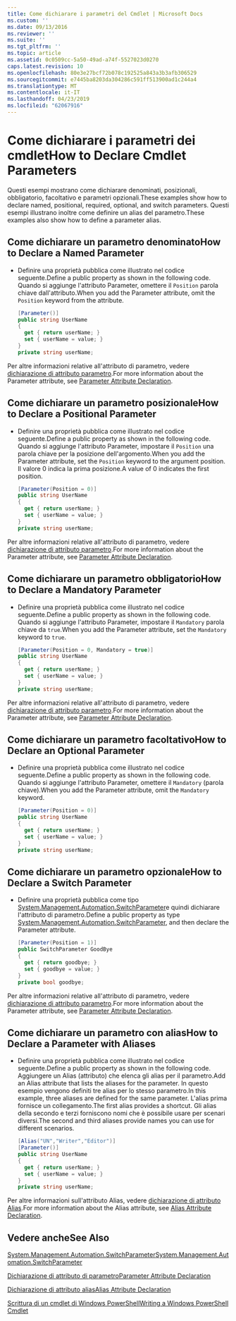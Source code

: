 ```yaml
---
title: Come dichiarare i parametri del Cmdlet | Microsoft Docs
ms.custom: ''
ms.date: 09/13/2016
ms.reviewer: ''
ms.suite: ''
ms.tgt_pltfrm: ''
ms.topic: article
ms.assetid: 0c0509cc-5a50-49ad-a74f-5527023d0270
caps.latest.revision: 10
ms.openlocfilehash: 80e3e27bcf72b078c192525a843a3b3afb306529
ms.sourcegitcommit: e7445ba8203da304286c591ff513900ad1c244a4
ms.translationtype: MT
ms.contentlocale: it-IT
ms.lasthandoff: 04/23/2019
ms.locfileid: "62067916"
---
```

# <a name="how-to-declare-cmdlet-parameters"></a><span data-ttu-id="902ec-102">Come dichiarare i parametri dei cmdlet</span><span class="sxs-lookup"><span data-stu-id="902ec-102">How to Declare Cmdlet Parameters</span></span>

<span data-ttu-id="902ec-103">Questi esempi mostrano come dichiarare denominati, posizionali, obbligatorio, facoltativo e parametri opzionali.</span><span class="sxs-lookup"><span data-stu-id="902ec-103">These examples show how to declare named, positional, required, optional, and switch parameters.</span></span> <span data-ttu-id="902ec-104">Questi esempi illustrano inoltre come definire un alias del parametro.</span><span class="sxs-lookup"><span data-stu-id="902ec-104">These examples also show how to define a parameter alias.</span></span>

## <a name="how-to-declare-a-named-parameter"></a><span data-ttu-id="902ec-105">Come dichiarare un parametro denominato</span><span class="sxs-lookup"><span data-stu-id="902ec-105">How to Declare a Named Parameter</span></span>

- <span data-ttu-id="902ec-106">Definire una proprietà pubblica come illustrato nel codice seguente.</span><span class="sxs-lookup"><span data-stu-id="902ec-106">Define a public property as shown in the following code.</span></span> <span data-ttu-id="902ec-107">Quando si aggiunge l'attributo Parameter, omettere il `Position` parola chiave dall'attributo.</span><span class="sxs-lookup"><span data-stu-id="902ec-107">When you add the Parameter attribute, omit the `Position` keyword from the attribute.</span></span>

    ```csharp
    [Parameter()]
    public string UserName
    {
      get { return userName; }
      set { userName = value; }
    }
    private string userName;
    ```

<span data-ttu-id="902ec-108">Per altre informazioni relative all'attributo di parametro, vedere [dichiarazione di attributo parametro](./parameter-attribute-declaration.md).</span><span class="sxs-lookup"><span data-stu-id="902ec-108">For more information about the Parameter attribute, see [Parameter Attribute Declaration](./parameter-attribute-declaration.md).</span></span>

## <a name="how-to-declare-a-positional-parameter"></a><span data-ttu-id="902ec-109">Come dichiarare un parametro posizionale</span><span class="sxs-lookup"><span data-stu-id="902ec-109">How to Declare a Positional Parameter</span></span>

- <span data-ttu-id="902ec-110">Definire una proprietà pubblica come illustrato nel codice seguente.</span><span class="sxs-lookup"><span data-stu-id="902ec-110">Define a public property as shown in the following code.</span></span> <span data-ttu-id="902ec-111">Quando si aggiunge l'attributo Parameter, impostare il `Position` una parola chiave per la posizione dell'argomento.</span><span class="sxs-lookup"><span data-stu-id="902ec-111">When you add the Parameter attribute, set the `Position` keyword to the argument position.</span></span> <span data-ttu-id="902ec-112">Il valore 0 indica la prima posizione.</span><span class="sxs-lookup"><span data-stu-id="902ec-112">A value of 0 indicates the first position.</span></span>

    ```csharp
    [Parameter(Position = 0)]
    public string UserName
    {
      get { return userName; }
      set { userName = value; }
    }
    private string userName;
    ```

<span data-ttu-id="902ec-113">Per altre informazioni relative all'attributo di parametro, vedere [dichiarazione di attributo parametro](./parameter-attribute-declaration.md).</span><span class="sxs-lookup"><span data-stu-id="902ec-113">For more information about the Parameter attribute, see [Parameter Attribute Declaration](./parameter-attribute-declaration.md).</span></span>

## <a name="how-to-declare-a-mandatory-parameter"></a><span data-ttu-id="902ec-114">Come dichiarare un parametro obbligatorio</span><span class="sxs-lookup"><span data-stu-id="902ec-114">How to Declare a Mandatory Parameter</span></span>

- <span data-ttu-id="902ec-115">Definire una proprietà pubblica come illustrato nel codice seguente.</span><span class="sxs-lookup"><span data-stu-id="902ec-115">Define a public property as shown in the following code.</span></span> <span data-ttu-id="902ec-116">Quando si aggiunge l'attributo Parameter, impostare il `Mandatory` parola chiave da `true`.</span><span class="sxs-lookup"><span data-stu-id="902ec-116">When you add the Parameter attribute, set the `Mandatory` keyword to `true`.</span></span>

    ```csharp
    [Parameter(Position = 0, Mandatory = true)]
    public string UserName
    {
      get { return userName; }
      set { userName = value; }
    }
    private string userName;
    ```

<span data-ttu-id="902ec-117">Per altre informazioni relative all'attributo di parametro, vedere [dichiarazione di attributo parametro](./parameter-attribute-declaration.md).</span><span class="sxs-lookup"><span data-stu-id="902ec-117">For more information about the Parameter attribute, see [Parameter Attribute Declaration](./parameter-attribute-declaration.md).</span></span>

## <a name="how-to-declare-an-optional-parameter"></a><span data-ttu-id="902ec-118">Come dichiarare un parametro facoltativo</span><span class="sxs-lookup"><span data-stu-id="902ec-118">How to Declare an Optional Parameter</span></span>

- <span data-ttu-id="902ec-119">Definire una proprietà pubblica come illustrato nel codice seguente.</span><span class="sxs-lookup"><span data-stu-id="902ec-119">Define a public property as shown in the following code.</span></span> <span data-ttu-id="902ec-120">Quando si aggiunge l'attributo Parameter, omettere il `Mandatory` (parola chiave).</span><span class="sxs-lookup"><span data-stu-id="902ec-120">When you add the Parameter attribute, omit the `Mandatory` keyword.</span></span>

    ```csharp
    [Parameter(Position = 0)]
    public string UserName
    {
      get { return userName; }
      set { userName = value; }
    }
    private string userName;
    ```

## <a name="how-to-declare-a-switch-parameter"></a><span data-ttu-id="902ec-121">Come dichiarare un parametro opzionale</span><span class="sxs-lookup"><span data-stu-id="902ec-121">How to Declare a Switch Parameter</span></span>

- <span data-ttu-id="902ec-122">Definire una proprietà pubblica come tipo [System.Management.Automation.SwitchParameter](/dotnet/api/System.Management.Automation.SwitchParameter)e quindi dichiarare l'attributo di parametro.</span><span class="sxs-lookup"><span data-stu-id="902ec-122">Define a public property as type [System.Management.Automation.SwitchParameter](/dotnet/api/System.Management.Automation.SwitchParameter), and then declare the Parameter attribute.</span></span>

    ```csharp
    [Parameter(Position = 1)]
    public SwitchParameter GoodBye
    {
      get { return goodbye; }
      set { goodbye = value; }
    }
    private bool goodbye;
    ```

<span data-ttu-id="902ec-123">Per altre informazioni relative all'attributo di parametro, vedere [dichiarazione di attributo parametro](./parameter-attribute-declaration.md).</span><span class="sxs-lookup"><span data-stu-id="902ec-123">For more information about the Parameter attribute, see [Parameter Attribute Declaration](./parameter-attribute-declaration.md).</span></span>

## <a name="how-to-declare-a-parameter-with-aliases"></a><span data-ttu-id="902ec-124">Come dichiarare un parametro con alias</span><span class="sxs-lookup"><span data-stu-id="902ec-124">How to Declare a Parameter with Aliases</span></span>

- <span data-ttu-id="902ec-125">Definire una proprietà pubblica come illustrato nel codice seguente.</span><span class="sxs-lookup"><span data-stu-id="902ec-125">Define a public property as shown in the following code.</span></span> <span data-ttu-id="902ec-126">Aggiungere un Alias (attributo) che elenca gli alias per il parametro.</span><span class="sxs-lookup"><span data-stu-id="902ec-126">Add an Alias attribute that lists the aliases for the parameter.</span></span> <span data-ttu-id="902ec-127">In questo esempio vengono definiti tre alias per lo stesso parametro.</span><span class="sxs-lookup"><span data-stu-id="902ec-127">In this example, three aliases are defined for the same parameter.</span></span> <span data-ttu-id="902ec-128">L'alias prima fornisce un collegamento.</span><span class="sxs-lookup"><span data-stu-id="902ec-128">The first alias provides a shortcut.</span></span> <span data-ttu-id="902ec-129">Gli alias della secondo e terzi forniscono nomi che è possibile usare per scenari diversi.</span><span class="sxs-lookup"><span data-stu-id="902ec-129">The second and third aliases provide names you can use for different scenarios.</span></span>

    ```csharp
    [Alias("UN","Writer","Editor")]
    [Parameter()]
    public string UserName
    {
      get { return userName; }
      set { userName = value; }
    }
    private string userName;
    ```

<span data-ttu-id="902ec-130">Per altre informazioni sull'attributo Alias, vedere [dichiarazione di attributo Alias](./alias-attribute-declaration.md).</span><span class="sxs-lookup"><span data-stu-id="902ec-130">For more information about the Alias attribute, see [Alias Attribute Declaration](./alias-attribute-declaration.md).</span></span>

## <a name="see-also"></a><span data-ttu-id="902ec-131">Vedere anche</span><span class="sxs-lookup"><span data-stu-id="902ec-131">See Also</span></span>

[<span data-ttu-id="902ec-132">System.Management.Automation.SwitchParameter</span><span class="sxs-lookup"><span data-stu-id="902ec-132">System.Management.Automation.SwitchParameter</span></span>](/dotnet/api/System.Management.Automation.SwitchParameter)

[<span data-ttu-id="902ec-133">Dichiarazione di attributo di parametro</span><span class="sxs-lookup"><span data-stu-id="902ec-133">Parameter Attribute Declaration</span></span>](./parameter-attribute-declaration.md)

[<span data-ttu-id="902ec-134">Dichiarazione di attributo alias</span><span class="sxs-lookup"><span data-stu-id="902ec-134">Alias Attribute Declaration</span></span>](./alias-attribute-declaration.md)

[<span data-ttu-id="902ec-135">Scrittura di un cmdlet di Windows PowerShell</span><span class="sxs-lookup"><span data-stu-id="902ec-135">Writing a Windows PowerShell Cmdlet</span></span>](./writing-a-windows-powershell-cmdlet.md)
